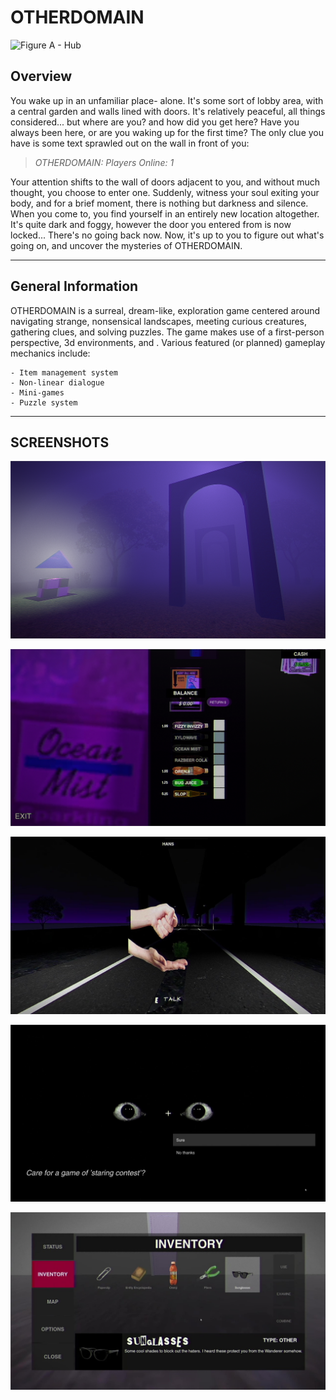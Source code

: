
# OTHERDOMAIN


![Figure A - Hub](External/Screenshot3.png)

## Overview
You wake up in an unfamiliar place- alone. 
It's some sort of lobby area, with a central garden and walls lined with doors.
It's relatively peaceful, all things considered... but where are you? and how did you get here?
Have you always been here, or are you waking up for the first time?
The only clue you have is some text sprawled out on the wall in front of you:

> *OTHERDOMAIN:*
> *Players Online: 1*

Your attention shifts to the wall of doors adjacent to you, and without much thought, you choose to enter one. Suddenly, witness your soul exiting your body, and for a brief moment, there is nothing but darkness and silence. When you come to, you find yourself in an entirely new location altogether.
It's quite dark and foggy, however the door you entered from is now locked...
There's no going back now.
Now, it's up to you to figure out what's going on, and uncover the mysteries of OTHERDOMAIN.

***
## General Information
OTHERDOMAIN is a surreal, dream-like, exploration game centered around navigating strange, nonsensical landscapes, meeting curious creatures, gathering clues, and solving puzzles. The game makes use of a first-person perspective, 3d environments, and . Various featured (or planned) gameplay mechanics include:

	- Item management system
	- Non-linear dialogue
	- Mini-games
	- Puzzle system

***
## SCREENSHOTS

![Figure B - Room 1A](External/screenshot1a.png)

![Figure C - Vending Machine](External/screenshot2a.png)

![Figure D - Entity](External/screenshot4.png)

![Figure E - Inventory View](External/screenshot5.png)

![Figure F](External/Screenshot6.png)
